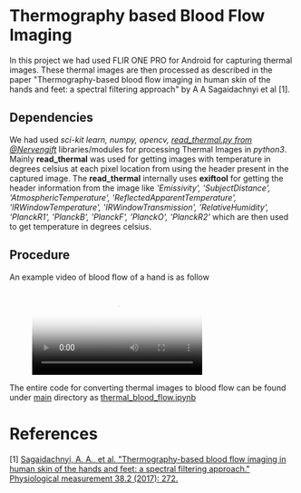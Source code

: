 # Thermography based Blood Flow Imaging

In this project we had used FLIR ONE PRO for Android for capturing thermal images. These thermal images are then processed as described in the paper "Thermography-based blood flow imaging in human skin of the hands and feet: a spectral filtering approach" by A A Sagaidachnyi et al [1].

## Dependencies

We had used *sci-kit learn, numpy, opencv, [read_thermal.py from @Nervengift](https://github.com/Nervengift/read_thermal.py)* libraries/modules for processing Thermal Images in *python3*. Mainly **read_thermal** was used for getting images with temperature in degrees celsius at each pixel location from using the header present in the captured image. The **read_thermal** internally uses **exiftool** for getting the header information from the image like *'Emissivity', 'SubjectDistance', 'AtmosphericTemperature', 'ReflectedApparentTemperature', 'IRWindowTemperature', 'IRWindowTransmission', 'RelativeHumidity', 'PlanckR1', 'PlanckB', 'PlanckF', 'PlanckO', 'PlanckR2'* which are then used to get temperature in degrees celsius.

## Procedure

An example video of blood flow of a hand is as follow <br>
<figure class="video_container">
  <video controls="true" allowfullscreen="true" poster="https://github.com/SvrAdityaReddy/Thermography_based_Blood_Flow_Imaging/blob/master/main/data_santosh/out0.jpg">
    <source src="https://github.com/SvrAdityaReddy/Thermography_based_Blood_Flow_Imaging/blob/master/main/data_santosh/s_bldf.avi" type="video/avi">
  </video>
</figure>

The entire code for converting thermal images to blood flow can be found under [main](https://github.com/SvrAdityaReddy/Thermography_based_Blood_Flow_Imaging/tree/master/main) directory as [thermal_blood_flow.ipynb](https://github.com/SvrAdityaReddy/Thermography_based_Blood_Flow_Imaging/blob/master/main/thermal_blood_flow.ipynb)

# References

[1] [Sagaidachnyi, A. A., et al. "Thermography-based blood flow imaging in human skin of the hands and feet: a spectral filtering approach." Physiological measurement 38.2 (2017): 272.](http://iopscience.iop.org/article/10.1088/1361-6579/aa4eaf/meta)
